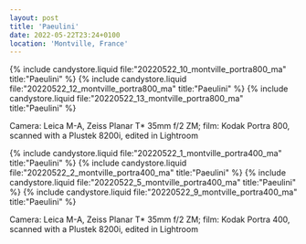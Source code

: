 ```yaml
---
layout: post
title: 'Paeulini'
date: 2022-05-22T23:24+0100
location: 'Montville, France'
---
```


{% include candystore.liquid file:"20220522_10_montville_portra800_ma" title:"Paeulini" %}
{% include candystore.liquid file:"20220522_12_montville_portra800_ma" title:"Paeulini" %}
{% include candystore.liquid file:"20220522_13_montville_portra800_ma" title:"Paeulini" %}

Camera: Leica M-A, Zeiss Planar T\* 35mm f/2 ZM; film: Kodak Portra 800, scanned with a Plustek 8200i, edited in Lightroom

{% include candystore.liquid file:"20220522_1_montville_portra400_ma" title:"Paeulini" %}
{% include candystore.liquid file:"20220522_2_montville_portra400_ma" title:"Paeulini" %}
{% include candystore.liquid file:"20220522_5_montville_portra400_ma" title:"Paeulini" %}
{% include candystore.liquid file:"20220522_9_montville_portra400_ma" title:"Paeulini" %}

Camera: Leica M-A, Zeiss Planar T\* 35mm f/2 ZM; film: Kodak Portra 400, scanned with a Plustek 8200i, edited in Lightroom